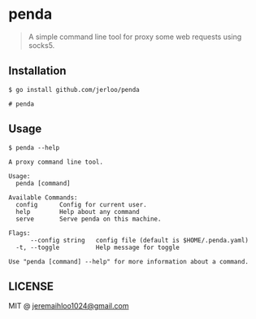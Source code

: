 # penda

> A simple command line tool for proxy some web requests using socks5.


## Installation

```console
$ go install github.com/jerloo/penda

# penda
```

## Usage

```console
$ penda --help

A proxy command line tool.

Usage:
  penda [command]

Available Commands:
  config      Config for current user.
  help        Help about any command
  serve       Serve penda on this machine.

Flags:
      --config string   config file (default is $HOME/.penda.yaml)
  -t, --toggle          Help message for toggle

Use "penda [command] --help" for more information about a command.
```

## LICENSE

MIT @ jeremaihloo1024@gmail.com